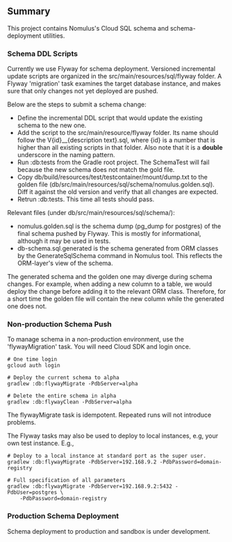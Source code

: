 ## Summary

This project contains Nomulus's Cloud SQL schema and schema-deployment
utilities.

### Schema DDL Scripts

Currently we use Flyway for schema deployment. Versioned incremental update
scripts are organized in the src/main/resources/sql/flyway folder. A Flyway
'migration' task examines the target database instance, and makes sure that only
changes not yet deployed are pushed.

Below are the steps to submit a schema change:

*   Define the incremental DDL script that would update the existing schema to
    the new one.
*   Add the script to the src/main/resource/flyway folder. Its name should
    follow the V{id}__{description text}.sql, where {id} is a number that is
    higher than all existing scripts in that folder. Also note that it is a
    **double** underscore in the naming pattern.
*   Run :db:tests from the Gradle root project. The SchemaTest will fail because
    the new schema does not match the gold file.
*   Copy db/build/resources/test/testcontainer/mount/dump.txt to the golden file
    (db/src/main/resources/sql/schema/nomulus.golden.sql). Diff it against the
    old version and verify that all changes are expected.
*   Retrun :db:tests. This time all tests should pass.

Relevant files (under db/src/main/resources/sql/schema/):

*   nomulus.golden.sql is the schema dump (pg_dump for postgres) of the final
    schema pushed by Flyway. This is mostly for informational, although it may
    be used in tests.
*   db-schema.sql.generated is the schema generated from ORM classes by the
    GenerateSqlSchema command in Nomulus tool. This reflects the ORM-layer's
    view of the schema.

The generated schema and the golden one may diverge during schema changes. For
example, when adding a new column to a table, we would deploy the change before
adding it to the relevant ORM class. Therefore, for a short time the golden file
will contain the new column while the generated one does not.

### Non-production Schema Push

To manage schema in a non-production environment, use the 'flywayMigration'
task. You will need Cloud SDK and login once.

```shell
# One time login
gcloud auth login

# Deploy the current schema to alpha
gradlew :db:flywayMigrate -PdbServer=alpha

# Delete the entire schema in alpha
gradlew :db:flywayClean -PdbServer=alpha
```

The flywayMigrate task is idempotent. Repeated runs will not introduce problems.

The Flyway tasks may also be used to deploy to local instances, e.g, your own
test instance. E.g.,

```shell
# Deploy to a local instance at standard port as the super user.
gradlew :db:flywayMigrate -PdbServer=192.168.9.2 -PdbPassword=domain-registry

# Full specification of all parameters
gradlew :db:flywayMigrate -PdbServer=192.168.9.2:5432 -PdbUser=postgres \
    -PdbPassword=domain-registry
```

### Production Schema Deployment

Schema deployment to production and sandbox is under development.
